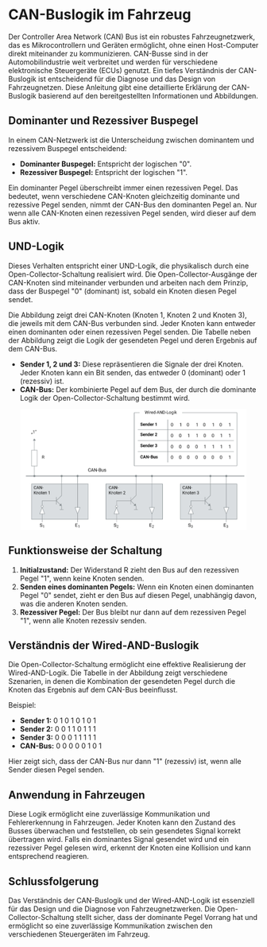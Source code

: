 # CAN-Buslogik im Fahrzeug

Der Controller Area Network (CAN) Bus ist ein robustes Fahrzeugnetzwerk, das es Mikrocontrollern und Geräten ermöglicht, ohne einen Host-Computer direkt miteinander zu kommunizieren. CAN-Busse sind in der Automobilindustrie weit verbreitet und werden für verschiedene elektronische Steuergeräte (ECUs) genutzt. Ein tiefes Verständnis der CAN-Buslogik ist entscheidend für die Diagnose und das Design von Fahrzeugnetzen. Diese Anleitung gibt eine detaillierte Erklärung der CAN-Buslogik basierend auf den bereitgestellten Informationen und Abbildungen.

## Dominanter und Rezessiver Buspegel

In einem CAN-Netzwerk ist die Unterscheidung zwischen dominantem und rezessivem Buspegel entscheidend:

- **Dominanter Buspegel:** Entspricht der logischen "0".
- **Rezessiver Buspegel:** Entspricht der logischen "1".

Ein dominanter Pegel überschreibt immer einen rezessiven Pegel. Das bedeutet, wenn verschiedene CAN-Knoten gleichzeitig dominante und rezessive Pegel senden, nimmt der CAN-Bus den dominanten Pegel an. Nur wenn alle CAN-Knoten einen rezessiven Pegel senden, wird dieser auf dem Bus aktiv.

## UND-Logik

Dieses Verhalten entspricht einer UND-Logik, die physikalisch durch eine Open-Collector-Schaltung realisiert wird. Die Open-Collector-Ausgänge der CAN-Knoten sind miteinander verbunden und arbeiten nach dem Prinzip, dass der Buspegel "0" (dominant) ist, sobald ein Knoten diesen Pegel sendet.

Die Abbildung zeigt drei CAN-Knoten (Knoten 1, Knoten 2 und Knoten 3), die jeweils mit dem CAN-Bus verbunden sind. Jeder Knoten kann entweder einen dominanten oder einen rezessiven Pegel senden. Die Tabelle neben der Abbildung zeigt die Logik der gesendeten Pegel und deren Ergebnis auf dem CAN-Bus.

- **Sender 1, 2 und 3:** Diese repräsentieren die Signale der drei Knoten. Jeder Knoten kann ein Bit senden, das entweder 0 (dominant) oder 1 (rezessiv) ist.
- **CAN-Bus:** Der kombinierte Pegel auf dem Bus, der durch die dominante Logik der Open-Collector-Schaltung bestimmt wird.

<img src="./image/1716539577015.png" alt="CAN-Netzwerk" style="max-width:90%; display: block; margin: 0 auto;" />

## Funktionsweise der Schaltung

1. **Initialzustand:** Der Widerstand R zieht den Bus auf den rezessiven Pegel "1", wenn keine Knoten senden.
2. **Senden eines dominanten Pegels:** Wenn ein Knoten einen dominanten Pegel "0" sendet, zieht er den Bus auf diesen Pegel, unabhängig davon, was die anderen Knoten senden.
3. **Rezessiver Pegel:** Der Bus bleibt nur dann auf dem rezessiven Pegel "1", wenn alle Knoten rezessiv senden.

## Verständnis der Wired-AND-Buslogik

Die Open-Collector-Schaltung ermöglicht eine effektive Realisierung der Wired-AND-Logik. Die Tabelle in der Abbildung zeigt verschiedene Szenarien, in denen die Kombination der gesendeten Pegel durch die Knoten das Ergebnis auf dem CAN-Bus beeinflusst.

Beispiel:

- **Sender 1:** 0 1 0 1 0 1 0 1
- **Sender 2:** 0 0 1 1 0 1 1 1
- **Sender 3:** 0 0 0 1 1 1 1 1
- **CAN-Bus:** 0 0 0 0 0 1 0 1

Hier zeigt sich, dass der CAN-Bus nur dann "1" (rezessiv) ist, wenn alle Sender diesen Pegel senden.

## Anwendung in Fahrzeugen

Diese Logik ermöglicht eine zuverlässige Kommunikation und Fehlererkennung in Fahrzeugen. Jeder Knoten kann den Zustand des Busses überwachen und feststellen, ob sein gesendetes Signal korrekt übertragen wird. Falls ein dominantes Signal gesendet wird und ein rezessiver Pegel gelesen wird, erkennt der Knoten eine Kollision und kann entsprechend reagieren.

## Schlussfolgerung

Das Verständnis der CAN-Buslogik und der Wired-AND-Logik ist essenziell für das Design und die Diagnose von Fahrzeugnetzwerken. Die Open-Collector-Schaltung stellt sicher, dass der dominante Pegel Vorrang hat und ermöglicht so eine zuverlässige Kommunikation zwischen den verschiedenen Steuergeräten im Fahrzeug.
